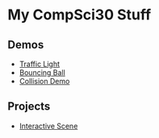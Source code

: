 # My CompSci30 Stuff

## Demos
- [Traffic Light](trafficlight)
- [Bouncing Ball](bouncingball)
- [Collision Demo](collision)

## Projects
- [Interactive Scene](pacman)
